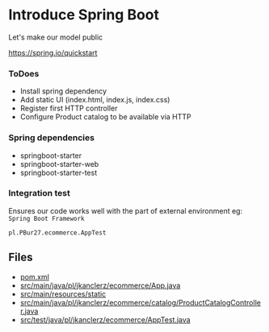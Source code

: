 # Introduce Spring Boot 

Let's make our model public

https://spring.io/quickstart

### ToDoes
- Install spring dependency
- Add static UI (index.html, index.js, index.css)
- Register first HTTP controller
- Configure Product catalog to be available via HTTP 

### Spring dependencies

* springboot-starter
* springboot-starter-web
* springboot-starter-test

### Integration test

Ensures our code works well with the part of external environment eg: `Spring Boot Framework`

`pl.PBur27.ecommerce.AppTest` 


## Files
* [pom.xml](../pom.xml)
* [src/main/java/pl/jkanclerz/ecommerce/App.java](../src/main/java/pl/PBur27/ecommerce/App.java)
* [src/main/resources/static](../src/main/resources/static)
* [src/main/java/pl/jkanclerz/ecommerce/catalog/ProductCatalogController.java](../src/main/java/pl/PBur27/ecommerce/catalog/ProductCatalogController.java)
* [src/test/java/pl/jkanclerz/ecommerce/AppTest.java](../src/test/java/pl/PBur27/ecommerce/AppTest.java)
